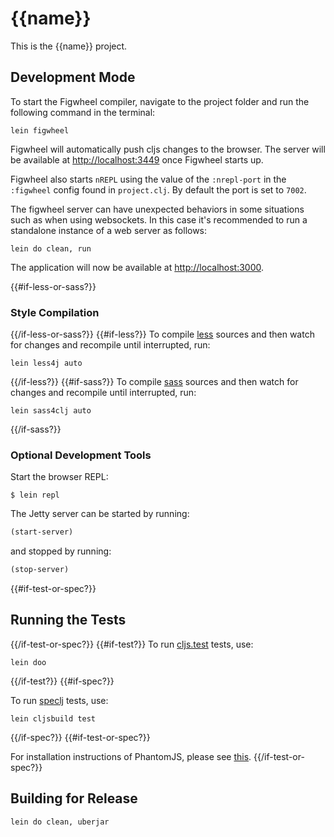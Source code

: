 # {{name}}

This is the {{name}} project.

## Development Mode

To start the Figwheel compiler, navigate to the project folder and run the
following command in the terminal:
```
lein figwheel
```
Figwheel will automatically push cljs changes to the browser. The server will be
available at [http://localhost:3449](http://localhost:3449) once Figwheel starts
up.

Figwheel also starts `nREPL` using the value of the `:nrepl-port` in the
`:figwheel` config found in `project.clj`. By default the port is set to `7002`.

The figwheel server can have unexpected behaviors in some situations such as
when using websockets. In this case it's recommended to run a standalone
instance of a web server as follows:
```
lein do clean, run
```

The application will now be available at
[http://localhost:3000](http://localhost:3000).

{{#if-less-or-sass?}}
### Style Compilation
{{/if-less-or-sass?}}
{{#if-less?}}
To compile [less](https://github.com/Deraen/less4clj) sources and then watch for
changes and recompile until interrupted, run:
```
lein less4j auto
```
{{/if-less?}}
{{#if-sass?}}
To compile [sass](https://github.com/Deraen/sass4clj) sources and then watch for
changes and recompile until interrupted, run:
```
lein sass4clj auto
```
{{/if-sass?}}

### Optional Development Tools

Start the browser REPL:

```
$ lein repl
```
The Jetty server can be started by running:

```clojure
(start-server)
```
and stopped by running:
```clojure
(stop-server)
```

{{#if-test-or-spec?}}
## Running the Tests
{{/if-test-or-spec?}}
{{#if-test?}}
To run
[cljs.test](https://github.com/clojure/clojurescript/blob/master/src/main/cljs/cljs/test.cljs)
tests, use:
```
lein doo
```
{{/if-test?}}
{{#if-spec?}}

To run [speclj](https://github.com/slagyr/speclj) tests, use:
```
lein cljsbuild test
```
{{/if-spec?}}
{{#if-test-or-spec?}}

For installation instructions of PhantomJS, please see
[this](http://phantomjs.org/download.html).
{{/if-test-or-spec?}}

## Building for Release

```
lein do clean, uberjar
```
